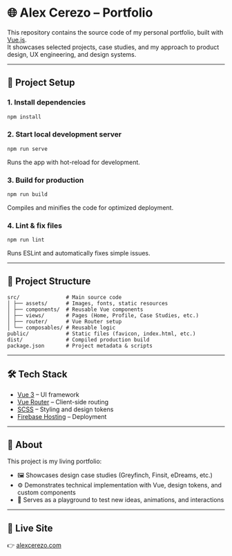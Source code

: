 # 🌐 Alex Cerezo – Portfolio

This repository contains the source code of my personal portfolio, built with [Vue.js](https://vuejs.org/).  
It showcases selected projects, case studies, and my approach to product design, UX engineering, and design systems.

---

## 🚀 Project Setup

### 1. Install dependencies
```bash
npm install
```

### 2. Start local development server
```bash
npm run serve
```
Runs the app with hot-reload for development.

### 3. Build for production
```bash
npm run build
```
Compiles and minifies the code for optimized deployment.

### 4. Lint & fix files
```bash
npm run lint
```
Runs ESLint and automatically fixes simple issues.

---

## 📂 Project Structure
```
src/               # Main source code
│ ├── assets/      # Images, fonts, static resources
│ ├── components/  # Reusable Vue components
│ ├── views/       # Pages (Home, Profile, Case Studies, etc.)
│ ├── router/      # Vue Router setup
│ └── composables/ # Reusable logic
public/            # Static files (favicon, index.html, etc.)
dist/              # Compiled production build
package.json       # Project metadata & scripts
```

---

## 🛠 Tech Stack
- [Vue 3](https://vuejs.org/) – UI framework  
- [Vue Router](https://router.vuejs.org/) – Client-side routing  
- [SCSS](https://sass-lang.com/) – Styling and design tokens  
- [Firebase Hosting](https://firebase.google.com/) – Deployment  

---

## 📌 About
This project is my living portfolio:  

- 🖼 Showcases design case studies (Greyfinch, Finsit, eDreams, etc.)  
- ⚙️ Demonstrates technical implementation with Vue, design tokens, and custom components  
- 🎨 Serves as a playground to test new ideas, animations, and interactions  

---

## 🔗 Live Site
👉 [alexcerezo.com](https://alexcerezo.com)